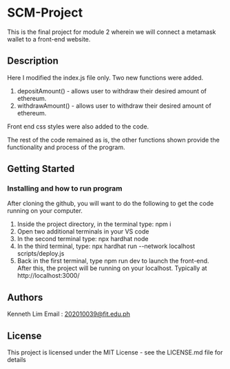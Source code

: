 # SCM-Project
This is the final project for module 2 wherein we will connect a metamask wallet to a front-end website.

## Description
Here I modified the index.js file only. Two new functions were added.
1. depositAmount() - allows user to withdraw their desired amount of ethereum.
2. withdrawAmount() - allows user to withdraw their desired amount of ethereum.

Front end css styles were also added to the code. 

The rest of the code remained as is, the other functions shown provide the functionality and process of the program. 

## Getting Started

### Installing and how to run program
After cloning the github, you will want to do the following to get the code running on your computer.

1. Inside the project directory, in the terminal type: npm i
2. Open two additional terminals in your VS code
3. In the second terminal type: npx hardhat node
4. In the third terminal, type: npx hardhat run --network localhost scripts/deploy.js
5. Back in the first terminal, type npm run dev to launch the front-end.
After this, the project will be running on your localhost. Typically at http://localhost:3000/

## Authors

Kenneth Lim
Email : 202010039@fit.edu.ph


## License

This project is licensed under the MIT License - see the LICENSE.md file for details

